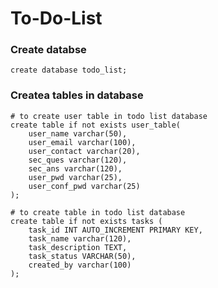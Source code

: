 # To-Do-List

### Create databse
``` create database todo_list; ```

### Createa tables in database
```
# to create user table in todo list database
create table if not exists user_table(
    user_name varchar(50),
    user_email varchar(100),
    user_contact varchar(20),
    sec_ques varchar(120),
    sec_ans varchar(120),
    user_pwd varchar(25),
    user_conf_pwd varchar(25)
);
```
```
# to create table in todo list database
create table if not exists tasks (
  	task_id INT AUTO_INCREMENT PRIMARY KEY,
    task_name varchar(120),
    task_description TEXT,
    task_status VARCHAR(50),
    created_by varchar(100)
);
```
